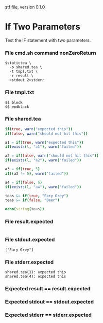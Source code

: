 stf file, version 0.1.0

# If Two Parameters

Test the IF statement with two parameters.

### File cmd.sh command nonZeroReturn

~~~
$statictea \
  -o shared.tea \
  -t tmpl.txt \
  -r result \
  >stdout 2>stderr
~~~

### File tmpl.txt

~~~
$$ block
$$ endblock
~~~

### File shared.tea

~~~ nim
if(true, warn("expected this"))
if(false, warn("should not hit this"))

a1 = if(true, warn("expected this"))
if(exists(l, "a1"), warn("failed"))

a2 = if(false, warn("should not hit this"))
if(exists(l, "a2"), warn("failed"))

a3 = if(true, 5)
if((a3 != 5), warn("failed"))

a4 = if(false, 6)
if(exists(l, "a4"), warn("failed"))

teas &= if(true, "Eary Grey")
teas &= if(false, "Beer")

echo(string(teas))
~~~

### File result.expected

~~~
~~~

### File stdout.expected

~~~
["Eary Grey"]
~~~

### File stderr.expected

~~~
shared.tea(1): expected this
shared.tea(4): expected this
~~~

### Expected result == result.expected
### Expected stdout == stdout.expected
### Expected stderr == stderr.expected
